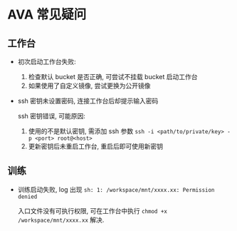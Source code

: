 # AVA 常见疑问

## 工作台

- 初次启动工作台失败:
    1. 检查默认 bucket 是否正确, 可尝试不挂载 bucket 启动工作台
    2. 如果使用了自定义镜像, 尝试更换为公开镜像


- ssh 密钥未设置密码, 连接工作台后却提示输入密码

    ssh 密钥错误, 可能原因:
    1. 使用的不是默认密钥, 需添加 ssh 参数 `ssh -i <path/to/private/key> -p <port> root@<host>`
    2. 更新密钥后未重启工作台, 重启后即可使用新密钥

## 训练

- 训练启动失败, log 出现 `sh: 1: /workspace/mnt/xxxx.xx: Permission denied`

    入口文件没有可执行权限, 可在工作台中执行 `chmod +x /workspace/mnt/xxxx.xx` 解决.
